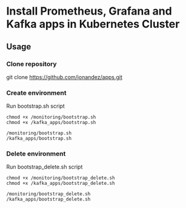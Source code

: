 # Install Prometheus, Grafana and Kafka apps in Kubernetes Cluster

## Usage

### Clone repository
git clone https://github.com/jonandez/apps.git


### Create environment 
Run bootstrap.sh script

```
chmod +x /monitoring/bootstrap.sh
chmod +x /kafka_apps/bootstrap.sh

/monitoring/bootstrap.sh
/kafka_apps/bootstrap.sh

```

### Delete environment 
Run bootstrap_delete.sh script

```
chmod +x /monitoring/bootstrap_delete.sh
chmod +x /kafka_apps/bootstrap_delete.sh

/monitoring/bootstrap_delete.sh
/kafka_apps/bootstrap_delete.sh

```